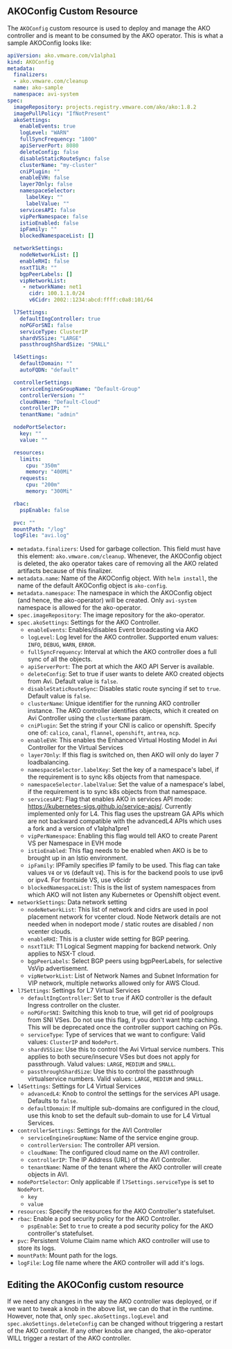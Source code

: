 ## AKOConfig Custom Resource

The `AKOConfig` custom resource is used to deploy and manage the AKO controller and is meant to be consumed by the AKO operator. This is what a sample AKOConfig looks like:
```yaml
apiVersion: ako.vmware.com/v1alpha1
kind: AKOConfig
metadata:
  finalizers:
  - ako.vmware.com/cleanup
  name: ako-sample
  namespace: avi-system
spec:
  imageRepository: projects.registry.vmware.com/ako/ako:1.8.2
  imagePullPolicy: "IfNotPresent"
  akoSettings:
    enableEvents: true
    logLevel: "WARN"
    fullSyncFrequency: "1800"
    apiServerPort: 8080 
    deleteConfig: false
    disableStaticRouteSync: false
    clusterName: "my-cluster"
    cniPlugin: ""
    enableEVH: false
    layer7Only: false
    namespaceSelector:
      labelKey: ""
      labelValue: ""
    servicesAPI: false
    vipPerNamespace: false
    istioEnabled: false
    ipFamily: ""
    blockedNamespaceList: []

  networkSettings:
    nodeNetworkList: []
    enableRHI: false
    nsxtT1LR: ""
    bgpPeerLabels: []
    vipNetworkList:
     - networkName: net1
       cidr: 100.1.1.0/24
       v6Cidr: 2002::1234:abcd:ffff:c0a8:101/64

  l7Settings:
    defaultIngController: true
    noPGForSNI: false
    serviceType: ClusterIP
    shardVSSize: "LARGE"
    passthroughShardSize: "SMALL"

  l4Settings:
    defaultDomain: ""
    autoFQDN: "default"

  controllerSettings:
    serviceEngineGroupName: "Default-Group"
    controllerVersion: ""
    cloudName: "Default-Cloud"
    controllerIP: ""
    tenantName: "admin"

  nodePortSelector:
    key: ""
    value: ""

  resources:
    limits:
      cpu: "350m"
      memory: "400Mi"
    requests:
      cpu: "200m"
      memory: "300Mi"

  rbac:
    pspEnable: false

  pvc: ""
  mountPath: "/log"
  logFile: "avi.log"
  ```

  - `metadata.finalizers`: Used for garbage collection. This field must have this element: `ako.vmware.com/cleanup`. Whenever, the AKOConfig object is deleted, the ako operator takes care of removing all the AKO related artifacts because of this finalizer.
  - `metadata.name`: Name of the AKOConfig object. With `helm install`, the name of the default AKOConfig object is `ako-config`.
  - `metadata.namespace`: The namespace in which the AKOConfig object (and hence, the ako-operator) will be created. Only `avi-system` namespace is allowed for the ako-operator.
  - `spec.imageRepository`: The image repository for the ako-operator.
  - `spec.akoSettings`: Settings for the AKO Controller.
    * `enableEvents`: Enables/disables Event broadcasting via AKO 
    * `logLevel`: Log level for the AKO controller. Supported enum values: `INFO`, `DEBUG`, `WARN`, `ERROR`.
    * `fullSyncFrequency`: Interval at which the AKO controller does a full sync of all the objects.
    * `apiServerPort`: The port at which the AKO API Server is available.
    * `deleteConfig`: Set to true if user wants to delete AKO created objects from Avi. Default value is `false`.
    * `disableStaticRouteSync`: Disables static route syncing if set to `true`. Default value is `false`.
    * `clusterName`: Unique identifier for the running AKO controller instance. The AKO controller identifies objects, which it created on Avi Controller using the `clusterName` param.
    * `cniPlugin`: Set the string if your CNI is calico or openshift. Specify one of: `calico`, `canal`, `flannel`, `openshift`, `antrea`, `ncp`.
    * `enableEVH`: This enables the Enhanced Virtual Hosting Model in Avi Controller for the Virtual Services
    * `layer7Only`: If this flag is switched on, then AKO will only do layer 7 loadbalancing.
    * `namespaceSelector.labelKey`: Set the key of a namespace's label, if the requirement is to sync k8s objects from that namespace.
    * `namespaceSelector.labelValue`: Set the value of a namespace's label, if the requirement is to sync k8s objects from that namespace.
    * `servicesAPI`: Flag that enables AKO in services API mode: https://kubernetes-sigs.github.io/service-apis/. Currently implemented only for L4. This flag uses the upstream GA APIs which are not backward compatible with the advancedL4 APIs which uses a fork and a version of v1alpha1pre1
    * `vipPerNamespace`: Enabling this flag would tell AKO to create Parent VS per Namespace in EVH mode
    * `istioEnabled`: This flag needs to be enabled when AKO is be to brought up in an Istio environment.
    * `ipFamily`: IPFamily specifies IP family to be used. This flag can take values `V4` or `V6` (default `V4`). This is for the backend pools to use ipv6 or ipv4. For frontside VS, use v6cidr
    * `blockedNamespaceList`: This is the list of system namespaces from which AKO will not listen any Kubernetes or Openshift object event.
  - `networkSettings`: Data network setting
    * `nodeNetworkList`: This list of network and cidrs are used in pool placement network for vcenter cloud. Node Network details are not needed when in nodeport mode / static routes are disabled / non vcenter clouds.
    * `enableRHI`: This is a cluster wide setting for BGP peering.
    * `nsxtT1LR`: T1 Logical Segment mapping for backend network. Only applies to NSX-T cloud.
    * `bgpPeerLabels`: Select BGP peers using bgpPeerLabels, for selective VsVip advertisement.
    * `vipNetworkList`: List of Network Names and Subnet Information for VIP network, multiple networks allowed only for AWS Cloud.
  - `l7Settings`: Settings for L7 Virtual Services
    * `defaultIngController`: Set to `true` if AKO controller is the default Ingress controller on the cluster.
    * `noPGForSNI`: Switching this knob to true, will get rid of poolgroups from SNI VSes. Do not use this flag, if you don't want http caching. This will be deprecated once the controller support caching on PGs.
    * `serviceType`: Type of services that we want to configure: Valid values: `ClusterIP` and `NodePort`.
    * `shardVSSize`: Use this to control the Avi Virtual service numbers. This applies to both secure/insecure VSes but does not apply for passthrough. Valud values: `LARGE`, `MEDIUM` and `SMALL`.
    * `passthroughShardSize`: Use this to control the passthrough virtualservice numbers. Valid values: `LARGE`, `MEDIUM` and `SMALL`.
  - `l4Settings`: Settings for L4 Virtual Services
    * `advancedL4`: Knob to control the settings for the services API usage. Defaults to `false`.
    * `defaultDomain`: If multiple sub-domains are configured in the cloud, use this knob to set the default sub-domain to use for L4 Virtual Services.
  - `controllerSettings`: Settings for the AVI Controller
    * `serviceEngineGroupName`: Name of the service engine group.
    * `controllerVersion`: The controller API version.
    * `cloudName`: The configured cloud name on the AVI controller.
    * `controllerIP`: The IP Address (URL) of the AVI Controller.
    * `tenantName`: Name of the tenant where the AKO controller will create objects in AVI.
  - `nodePortSelector`: Only applicable if `l7Settings.serviceType` is set to `NodePort`.
    * `key`
    * `value`
  - `resources`: Specify the resources for the AKO Controller's statefulset.
  - `rbac`: Enable a pod security policy for the AKO Controller.
    * `pspEnable`: Set to `true` to create a pod security policy for the AKO controller's statefulset.
  - `pvc`: Persistent Volume Claim name which AKO controller will use to store its logs.
  - `mountPath`: Mount path for the logs.
  - `logFile`: Log file name where the AKO controller will add it's logs.

  ## Editing the AKOConfig custom resource
  If we need any changes in the way the AKO controller was deployed, or if we want to tweak a knob in the above list, we can do that in the runtime. However, note that, only `spec.akoSettings.logLevel` and `spec.akoSettings.deleteConfig` can be changed without triggering a restart of the AKO controller. If any other knobs are changed, the ako-operator WILL trigger a restart of the AKO controller.